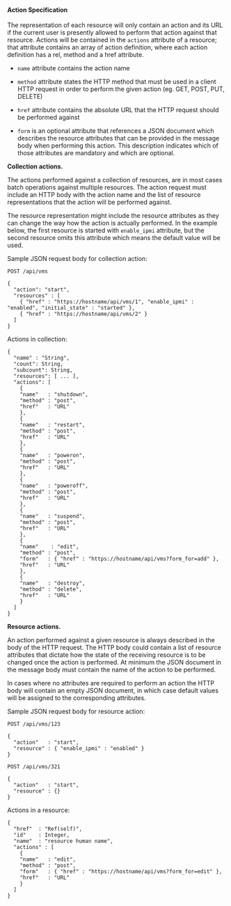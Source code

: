 #### Action Specification

The representation of each resource will only contain an action and its
URL if the current user is presently allowed to perform that action
against that resource. Actions will be contained in the `actions`
attribute of a resource; that attribute contains an array of action
definition, where each action definition has a rel, method and a href
attribute.

  - `name` attribute contains the action name

  - `method` attribute states the HTTP method that must be used in a
    client HTTP request in order to perform the given action (eg. GET,
    POST, PUT, DELETE)

  - `href` attribute contains the absolute URL that the HTTP request
    should be performed against

  - `form` is an optional attribute that references a JSON document
    which describes the resource attributes that can be provided in the
    message body when performing this action. This description indicates
    which of those attributes are mandatory and which are optional.

**Collection actions.**

The actions performed against a collection of resources, are in most
cases batch operations against multiple resources. The action request
must include an HTTP body with the action name and the list of resource
representations that the action will be performed against.

The resource representation might include the resource attributes as
they can change the way how the action is actually performed. In the
example below, the first resource is started with `enable_ipmi`
attribute, but the second resource omits this attribute which means the
default value will be used.

Sample JSON request body for collection action:

`POST /api/vms`

    {
      "action": "start",
      "resources" : [
        { "href" : "https://hostname/api/vms/1", "enable_ipmi" : "enabled", "initial_state" : "started" },
        { "href" : "https://hostname/api/vms/2" }
      ]
    }

Actions in collection:

    {
      "name" : "String",
      "count": String,
      "subcount": String,
      "resources": [ ... ],
      "actions": [
        {
        "name"   : "shutdown",
        "method" : "post",
        "href"   : "URL"
        },
        {
        "name"   : "restart",
        "method" : "post",
        "href"   : "URL"
        },
        {
        "name"   : "poweron",
        "method" : "post",
        "href"   : "URL"
        },
        {
        "name"   : "poweroff",
        "method" : "post",
        "href"   : "URL"
        },
        {
        "name"   : "suspend",
        "method" : "post",
        "href"   : "URL"
        },
        {
        "name"    : "edit",
        "method" : "post",
        "form"   : { "href" : "https://hostname/api/vms?form_for=add" },
        "href"   : "URL"
        },
        {
        "name"   : "destroy",
        "method" : "delete",
        "href"   : "URL"
        }
      ]
    }

**Resource actions.**

An action performed against a given resource is always described in the
body of the HTTP request. The HTTP body could contain a list of resource
attributes that dictate how the state of the receiving resource is to be
changed once the action is performed. At minimum the JSON document in
the message body must contain the name of the action to be performed.

In cases where no attributes are required to perform an action the HTTP
body will contain an empty JSON document, in which case default values
will be assigned to the corresponding attributes.

Sample JSON request body for resource action:

`POST /api/vms/123`

    {
      "action"   : "start",
      "resource" : { "enable_ipmi" : "enabled" }
    }

`POST /api/vms/321`

    {
      "action"   : "start",
      "resource" : {}
    }

Actions in a resource:

    {
      "href"  : "Ref(self)",
      "id"    : Integer,
      "name"  : "resource human name",
      "actions" : [
        {
        "name"   : "edit",
        "method" : "post",
        "form"   : { "href" : "https://hostname/api/vms?form_for=edit" },
        "href"   : "URL"
        }
      ]
    }
